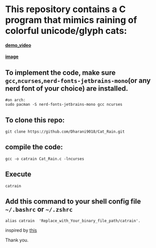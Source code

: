 # This repository contains a C program that mimics raining of colorful unicode/glyph cats:

#### [demo_video](./catrain.mp4)
#### [image](./image.png)

## To implement the code, make sure `gcc`,`ncurses`,`nerd-fonts-jetbrains-mono`(or any nerd font of your choice) are installed.

```shell
#on arch:
sudo pacman -S nerd-fonts-jetbrains-mono gcc ncurses
```
## To clone this repo:

```shell
git clone https://github.com/Dharani9018/Cat_Rain.git
```
## compile the code:
```shell
gcc -o catrain Cat_Rain.c -lncurses
```
## Execute 
```shell
catrain
```

## Add this command to your shell config file `~/.bashrc` or `~/.zshrc`
```shell
alias catrain  'Replace_with_Your_binary_file_path/catrain'.
```
inspired by [this](https://github.com/nkleemann/ascii-rain)

Thank you.





